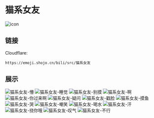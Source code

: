 # 猫系女友
![icon](https://emoji.shojo.cn/bili/src/猫系女友/icon.png)
## 链接
Cloudflare:
```
https://emoji.shojo.cn/bili/src/猫系女友
```
## 展示
![猫系女友-懵](https://emoji.shojo.cn/bili/src/猫系女友/猫系女友-懵.png)
![猫系女友-睡觉](https://emoji.shojo.cn/bili/src/猫系女友/猫系女友-睡觉.png)
![猫系女友-别摸](https://emoji.shojo.cn/bili/src/猫系女友/猫系女友-别摸.png)
![猫系女友-啊](https://emoji.shojo.cn/bili/src/猫系女友/猫系女友-啊.png)
![猫系女友-你过来啊](https://emoji.shojo.cn/bili/src/猫系女友/猫系女友-你过来啊.png)
![猫系女友-疑问](https://emoji.shojo.cn/bili/src/猫系女友/猫系女友-疑问.png)
![猫系女友-戳脸](https://emoji.shojo.cn/bili/src/猫系女友/猫系女友-戳脸.png)
![猫系女友-摸鱼](https://emoji.shojo.cn/bili/src/猫系女友/猫系女友-摸鱼.png)
![猫系女友-哭](https://emoji.shojo.cn/bili/src/猫系女友/猫系女友-哭.png)
![猫系女友-嘲笑](https://emoji.shojo.cn/bili/src/猫系女友/猫系女友-嘲笑.png)
![猫系女友-喝水](https://emoji.shojo.cn/bili/src/猫系女友/猫系女友-喝水.png)
![猫系女友-汗](https://emoji.shojo.cn/bili/src/猫系女友/猫系女友-汗.png)
![猫系女友-挠你哦](https://emoji.shojo.cn/bili/src/猫系女友/猫系女友-挠你哦.png)
![猫系女友-叹气](https://emoji.shojo.cn/bili/src/猫系女友/猫系女友-叹气.png)
![猫系女友-不行](https://emoji.shojo.cn/bili/src/猫系女友/猫系女友-不行.png)
